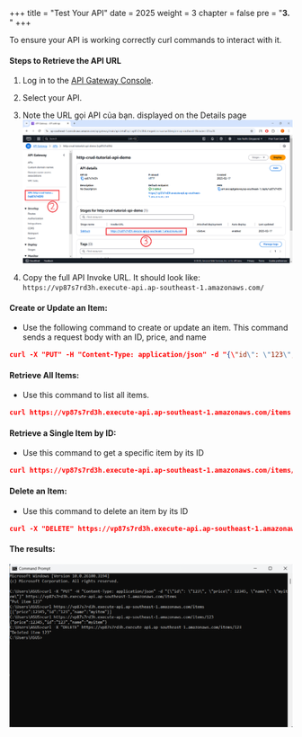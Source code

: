 +++
title = "Test Your API"
date = 2025
weight = 3
chapter = false
pre = "<b>3. </b>"
+++

To ensure your API is working correctly curl commands to interact with it.

#### Steps to Retrieve the API URL

1. Log in to the [API Gateway Console](https://ap-southeast-1.console.aws.amazon.com/apigateway/main/apis?api=unselected&region=ap-southeast-1).

2. Select your API.

3. Note the URL gọi API của bạn. displayed on the Details page
![Test API](/images/crud-api-solutions/TestAPI.png?width=70pc)
4. Copy the full API Invoke URL. It should look like: ```https://vp87s7rd3h.execute-api.ap-southeast-1.amazonaws.com/```

#### Create or Update an Item:
+ Use the following command to create or update an item. This command sends a request body with an ID, price, and name

```json
curl -X "PUT" -H "Content-Type: application/json" -d "{\"id\": \"123\", \"price\": 12345, \"name\": \"myitem\"}" https://vp87s7rd3h.execute-api.ap-southeast-1.amazonaws.com/items
```

#### Retrieve All Items:
+ Use this command to list all items.

```json
curl https://vp87s7rd3h.execute-api.ap-southeast-1.amazonaws.com/items
```

#### Retrieve a Single Item by ID:
+ Use this command to get a specific item by its ID

```json
curl https://vp87s7rd3h.execute-api.ap-southeast-1.amazonaws.com/items/123
```

#### Delete an Item:
+ Use this command to delete an item by its ID

```json
curl -X "DELETE" https://vp87s7rd3h.execute-api.ap-southeast-1.amazonaws.com/items/123
```
#### The results:
![Test API 2](/images/crud-api-solutions/TestAPI_2.png?width=70pc)
